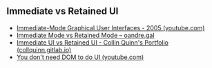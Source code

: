 

## Immediate vs Retained UI
- [Immediate-Mode Graphical User Interfaces - 2005 (youtube.com)](https://www.youtube.com/watch?v=Z1qyvQsjK5Y)
- [Immediate Mode vs Retained Mode – oandre.gal](https://oandre.gal/concepts/immediate-mode-vs-retained-mode/)
- [Immediate UI vs Retained UI - Collin Quinn's Portfolio (collquinn.gitlab.io)](https://collquinn.gitlab.io/portfolio/my-article.html)
- [You don't need DOM to do UI (youtube.com)](https://www.youtube.com/watch?v=ZN4Nk4zHksU)